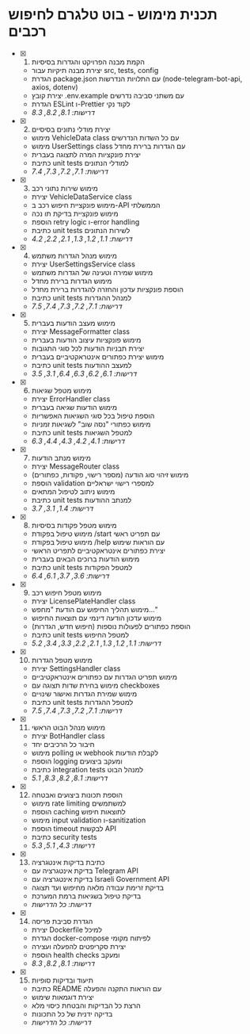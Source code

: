 # תכנית מימוש - בוט טלגרם לחיפוש רכבים

- [x] 1. הקמת מבנה הפרויקט והגדרות בסיסיות
  - יצירת מבנה תיקיות עבור src, tests, config
  - הגדרת package.json עם התלויות הנדרשות (node-telegram-bot-api, axios, dotenv)
  - יצירת קובץ .env.example עם משתני סביבה נדרשים
  - הגדרת ESLint ו-Prettier לקוד נקי
  - _דרישות: 8.1, 8.2, 8.3_

- [x] 2. יצירת מודלי נתונים בסיסיים
  - מימוש VehicleData class עם כל השדות הנדרשים
  - מימוש UserSettings class עם הגדרות ברירת מחדל
  - יצירת פונקציות המרה לתצוגה בעברית
  - כתיבת unit tests למודלי הנתונים
  - _דרישות: 7.1, 7.2, 7.3, 7.4_

- [x] 3. מימוש שירות נתוני רכב
  - יצירת VehicleDataService class
  - מימוש פונקציית חיפוש רכב ב-API הממשלתי
  - מימוש פונקציית בדיקת תו נכה
  - הוספת retry logic ו-error handling
  - כתיבת unit tests לשירות הנתונים
  - _דרישות: 1.1, 1.2, 1.3, 2.1, 2.2, 4.2_

- [x] 4. מימוש מנהל הגדרות משתמש
  - יצירת UserSettingsService class
  - מימוש שמירה וטעינה של הגדרות משתמש
  - מימוש הגדרות ברירת מחדל
  - הוספת פונקציות עדכון והחזרה להגדרות ברירת מחדל
  - כתיבת unit tests למנהל ההגדרות
  - _דרישות: 7.1, 7.2, 7.3, 7.4, 7.5_

- [x] 5. מימוש מעצב הודעות בעברית
  - יצירת MessageFormatter class
  - מימוש פונקציות עיצוב הודעות בעברית
  - יצירת תבניות הודעות לכל סוגי התגובות
  - מימוש יצירת כפתורים אינטראקטיביים בעברית
  - כתיבת unit tests למעצב ההודעות
  - _דרישות: 6.1, 6.2, 6.3, 6.4, 3.1, 3.5_

- [x] 6. מימוש מטפל שגיאות
  - יצירת ErrorHandler class
  - מימוש הודעות שגיאה בעברית
  - הוספת טיפול בכל סוגי השגיאות האפשריות
  - מימוש כפתורי "נסה שוב" לשגיאות זמניות
  - כתיבת unit tests למטפל השגיאות
  - _דרישות: 4.1, 4.2, 4.3, 4.4, 6.3_

- [x] 7. מימוש מנתב הודעות
  - יצירת MessageRouter class
  - מימוש זיהוי סוג הודעה (מספר רישוי, פקודות, כפתורים)
  - הוספת validation למספרי רישוי ישראליים
  - מימוש ניתוב לטיפול המתאים
  - כתיבת unit tests למנתב ההודעות
  - _דרישות: 1.4, 3.1, 3.7_

- [x] 8. מימוש מטפל פקודות בסיסיות
  - מימוש טיפול בפקודת /start עם תפריט ראשי
  - מימוש טיפול בפקודת /help עם הוראות שימוש
  - יצירת כפתורים אינטראקטיביים לתפריט הראשי
  - מימוש הודעות ברוכים הבאים בעברית
  - כתיבת unit tests למטפל הפקודות
  - _דרישות: 3.6, 3.7, 6.1, 6.4_

- [x] 9. מימוש מטפל חיפוש רכב
  - יצירת LicensePlateHandler class
  - מימוש תהליך החיפוש עם הודעת "מחפש..."
  - מימוש עדכון הודעה דינמי עם תוצאות החיפוש
  - הוספת כפתורים לפעולות נוספות (חיפוש חדש, הגדרות)
  - כתיבת unit tests למטפל החיפוש
  - _דרישות: 1.1, 1.2, 1.3, 2.1, 2.2, 3.3, 3.4, 5.2_

- [x] 10. מימוש מטפל הגדרות
  - יצירת SettingsHandler class
  - מימוש תפריט הגדרות עם כפתורים אינטראקטיביים
  - מימוש בחירת שדות תצוגה עם checkboxes
  - מימוש שמירת הגדרות ואישור שינויים
  - כתיבת unit tests למטפל ההגדרות
  - _דרישות: 7.1, 7.2, 7.3, 7.4, 7.5_

- [x] 11. מימוש מנהל הבוט הראשי
  - יצירת BotHandler class
  - חיבור כל הרכיבים יחד
  - מימוש polling או webhook לקבלת הודעות
  - הוספת logging ומעקב ביצועים
  - כתיבת integration tests למנהל הבוט
  - _דרישות: 8.1, 8.2, 8.3, 5.1_

- [x] 12. הוספת תכונות ביצועים ואבטחה
  - מימוש rate limiting למשתמשים
  - הוספת caching לתוצאות חיפוש
  - מימוש input validation ו-sanitization
  - הוספת timeout לבקשות API
  - כתיבת security tests
  - _דרישות: 4.3, 5.1, 5.3_

- [x] 13. כתיבת בדיקות אינטגרציה
  - בדיקת אינטגרציה עם Telegram API
  - בדיקת אינטגרציה עם Israeli Government API
  - בדיקת זרימת עבודה מלאה מחיפוש ועד תצוגה
  - בדיקת טיפול בשגיאות ברמת המערכת
  - _דרישות: כל הדרישות_

- [x] 14. הגדרת סביבת פריסה
  - יצירת Dockerfile למיכל
  - הגדרת docker-compose לפיתוח מקומי
  - יצירת סקריפטים להפעלה ועצירה
  - הוספת health checks ומעקב
  - _דרישות: 8.1, 8.2, 8.3_

- [x] 15. תיעוד ובדיקות סופיות
  - כתיבת README עם הוראות התקנה והפעלה
  - יצירת דוגמאות שימוש
  - הרצת כל הבדיקות והבטחת כיסוי מלא
  - בדיקה ידנית של כל התכונות
  - _דרישות: כל הדרישות_